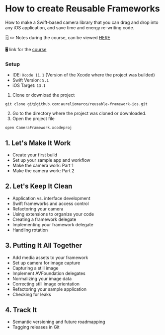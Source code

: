 # How to create Reusable Frameworks
How to make a Swift-based camera library that you can drag and drop into any iOS application, and save time and energy re-writing code.

:spiral_notepad: :pencil2: Notes during the course, can be viewed [HERE](https://marcoaurelio.slite.com/api/s/note/54yBhZU416YDjfxH6wb2HY/Writing-Reusable-Frameworks)

:desktop_computer: link for the [course](https://www.linkedin.com/learning/swift-writing-reusable-frameworks/set-up-your-sample-app-and-workflow?u=26137906)

### Setup
- IDE: `Xcode 11.1` (Version of the Xcode where the project was builded)
- Swift Version: `5.1`
- iOS Target: `13.1`

1. Clone or download the project
```
git clone git@github.com:aureliomarco/reusable-framework-ios.git
```
2. Go to the directory where the project was cloned or downloaded.
3. Open the project file
```
open CameraFramework.xcodeproj
```

## 1. Let's Make It Work
- Create your first build
- Set up your sample app and workflow
- Make the camera work: Part 1
- Make the camera work: Part 2

## 2. Let's Keep It Clean
- Application vs. interface development
- Swift frameworks and access control
- Refactoring your camera
- Using extensions to organize your code
- Creating a framework delegate
- Implementing your framework delegate
- Handling rotation

## 3. Putting It All Together
- Add media assets to your framework
- Set up camera for image capture
- Capturing a still image
- Implement AVFoundation delegates
- Normalizing your image data
- Correcting still image orientation
- Refactoring your sample application
- Checking for leaks

## 4. Track It
- Semantic versioning and future roadmapping
- Tagging releases in Git